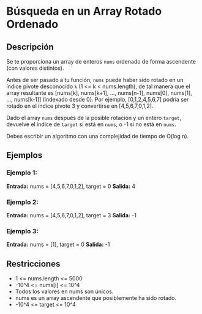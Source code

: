 # Búsqueda en un Array Rotado Ordenado

## Descripción

Se te proporciona un array de enteros `nums` ordenado de forma ascendente (con valores distintos).

Antes de ser pasado a tu función, `nums` puede haber sido rotado en un índice pivote desconocido `k` (1 <= k < nums.length), de tal manera que el array resultante es [nums[k], nums[k+1], ..., nums[n-1], nums[0], nums[1], ..., nums[k-1]] (indexado desde 0). Por ejemplo, [0,1,2,4,5,6,7] podría ser rotado en el índice pivote 3 y convertirse en [4,5,6,7,0,1,2].

Dado el array `nums` después de la posible rotación y un entero `target`, devuelve el índice de `target` si está en `nums`, o -1 si no está en `nums`.

Debes escribir un algoritmo con una complejidad de tiempo de O(log n).

## Ejemplos

### Ejemplo 1:

**Entrada:** nums = [4,5,6,7,0,1,2], target = 0
**Salida:** 4

### Ejemplo 2:

**Entrada:** nums = [4,5,6,7,0,1,2], target = 3
**Salida:** -1

### Ejemplo 3:

**Entrada:** nums = [1], target = 0
**Salida:** -1

## Restricciones

- 1 <= nums.length <= 5000
- -10^4 <= nums[i] <= 10^4
- Todos los valores en nums son únicos.
- nums es un array ascendente que posiblemente ha sido rotado.
- -10^4 <= target <= 10^4